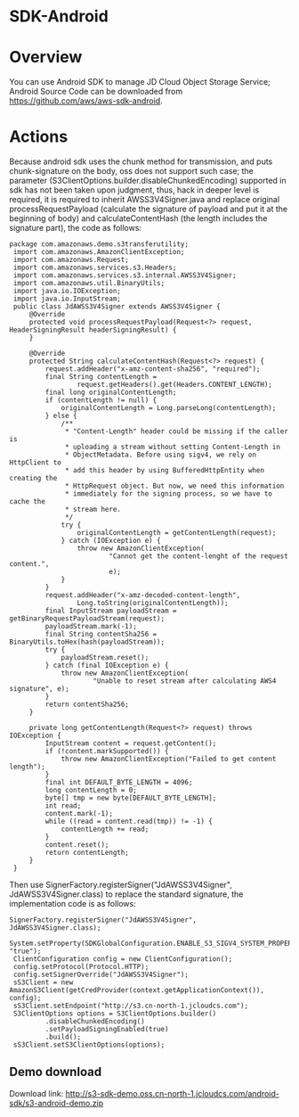 # SDK-Android

# Overview

You can use Android SDK to manage JD Cloud Object Storage Service; Android Source Code can be downloaded from https://github.com/aws/aws-sdk-android.

#  Actions

Because android sdk uses the chunk method for transmission, and puts chunk-signature on the body, oss does not support such case; the parameter (S3ClientOptions.builder.disableChunkedEncoding) supported in sdk has not been taken upon judgment, thus, hack in deeper level is required, it is required to inherit AWSS3V4Signer.java and replace original processRequestPayload (calculate the signature of payload and put it at the beginning of body) and calculateContentHash (the length includes the signature part), the code as follows:
```
package com.amazonaws.demo.s3transferutility;
 import com.amazonaws.AmazonClientException;
 import com.amazonaws.Request;
 import com.amazonaws.services.s3.Headers;
 import com.amazonaws.services.s3.internal.AWSS3V4Signer;
 import com.amazonaws.util.BinaryUtils;
 import java.io.IOException;
 import java.io.InputStream;
 public class JdAWSS3V4Signer extends AWSS3V4Signer {
     @Override
     protected void processRequestPayload(Request<?> request, HeaderSigningResult headerSigningResult) {
     }
  
     @Override
     protected String calculateContentHash(Request<?> request) {
         request.addHeader("x-amz-content-sha256", "required");
         final String contentLength =
                 request.getHeaders().get(Headers.CONTENT_LENGTH);
         final long originalContentLength;
         if (contentLength != null) {
             originalContentLength = Long.parseLong(contentLength);
         } else {
             /**
              * "Content-Length" header could be missing if the caller is
              * uploading a stream without setting Content-Length in
              * ObjectMetadata. Before using sigv4, we rely on HttpClient to
              * add this header by using BufferedHttpEntity when creating the
              * HttpRequest object. But now, we need this information
              * immediately for the signing process, so we have to cache the
              * stream here.
              */
             try {
                 originalContentLength = getContentLength(request);
             } catch (IOException e) {
                 throw new AmazonClientException(
                         "Cannot get the content-lenght of the request content.",
                         e);
             }
         }
         request.addHeader("x-amz-decoded-content-length",
                 Long.toString(originalContentLength));
         final InputStream payloadStream = getBinaryRequestPayloadStream(request);
         payloadStream.mark(-1);
         final String contentSha256 = BinaryUtils.toHex(hash(payloadStream));
         try {
             payloadStream.reset();
         } catch (final IOException e) {
             throw new AmazonClientException(
                     "Unable to reset stream after calculating AWS4 signature", e);
         }
         return contentSha256;
     }
  
     private long getContentLength(Request<?> request) throws IOException {
         InputStream content = request.getContent();
         if (!content.markSupported()) {
             throw new AmazonClientException("Failed to get content length");
         }
         final int DEFAULT_BYTE_LENGTH = 4096;
         long contentLength = 0;
         byte[] tmp = new byte[DEFAULT_BYTE_LENGTH];
         int read;
         content.mark(-1);
         while ((read = content.read(tmp)) != -1) {
             contentLength += read;
         }
         content.reset();
         return contentLength;
     }
 }
```

Then use SignerFactory.registerSigner("JdAWSS3V4Signer", JdAWSS3V4Signer.class) to replace the standard signature, the implementation code is as follows:
```
SignerFactory.registerSigner("JdAWSS3V4Signer", JdAWSS3V4Signer.class);
 System.setProperty(SDKGlobalConfiguration.ENABLE_S3_SIGV4_SYSTEM_PROPERTY, "true");
 ClientConfiguration config = new ClientConfiguration();
 config.setProtocol(Protocol.HTTP);
 config.setSignerOverride("JdAWSS3V4Signer");
 sS3Client = new AmazonS3Client(getCredProvider(context.getApplicationContext()), config);
 sS3Client.setEndpoint("http://s3.cn-north-1.jcloudcs.com");
 S3ClientOptions options = S3ClientOptions.builder()
         .disableChunkedEncoding()
         .setPayloadSigningEnabled(true)
         .build();
 sS3Client.setS3ClientOptions(options);
```
## Demo download

Download link: http://s3-sdk-demo.oss.cn-north-1.jcloudcs.com/android-sdk/s3-android-demo.zip
